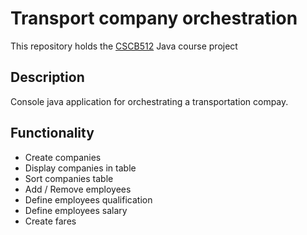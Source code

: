 # Transport company orchestration

This repository holds the [CSCB512](https://ecatalog.nbu.bg/default.asp?V_Year=2014&YSem=5&Spec_ID=&Mod_ID=&PageShow=coursepresent&P_Menu=courses_part2&Fac_ID=3&M_PHD=&P_ID=832&TabIndex=&K_ID=41987&K_TypeID=11) Java course project

## Description
Console java application for orchestrating a transportation compay.

## Functionality
- Create companies
- Display companies in table
- Sort companies table
- Add / Remove employees
- Define employees qualification
- Define employees salary
- Create fares